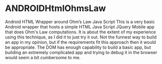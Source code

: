 # ANDROIDHtmlOhmsLaw
Android HTML Wrapper around Ohm’s Law Java Script
This is a very basic Android wrapper that hosts a simple HTML Java Script JQuery Mobile app that does Ohm's Law computations.
It is about the extent of my experience using this technique, as I did it to just try it out.
Not the funnest way to build an app in my opinion, but if the requirements fit this approach then it would be appropriate.
The DOM has enough capability to build a basic app, but building an extremely complicated app and trying to debug it in the browser 
would seem a bit cumbersome to me.

